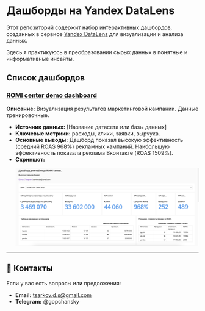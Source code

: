 # Дашборды на Yandex DataLens

Этот репозиторий содержит набор интерактивных дашбордов, созданных в сервисе [Yandex DataLens](https://cloud.yandex.ru/services/datalens) для визуализации и анализа данных.

Здесь я практикуюсь в преобразовании сырых данных в понятные и информативные инсайты.


## Список дашбордов

### [ROMI center demo dashboard](https://datalens.yandex/uts8y1a4txcmf)
**Описание:** Визуализация результатов маркетинговой кампании. Данные тренировочные.
*   **Источник данных:** [Название датасета или базы данных]
*   **Ключевые метрики:** расходы, клики, заявки, вырчука.
*   **Основные выводы:** Дашборд показал высокую эффективность (средний ROAS 968%) рекламных кампаний. Наибольшую эффективность показала реклама Вконтакте (ROAS 1509%).
*   **Скриншот:**
    <p align="center">
      <img src="ROMI-center-demo-dashboard/images/romi-dashboard-preview1.png" width="800" alt="Скриншот дашборда 1">
    </p>

---

## 📮 Контакты

Если у вас есть вопросы или предложения:

*   **Email:** tsarkov.d.s@gmail.com
*   **Telegram:** @gopchansky
